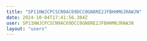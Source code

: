 ```yaml
---
title: "SP11HWJCPCSCN9AC69DCC0GN8RE2JFBHHM6JRAWJN"
date: 2024-10-04T17:41:56.384Z
user: SP11HWJCPCSCN9AC69DCC0GN8RE2JFBHHM6JRAWJN
layout: "users"
---
```

    